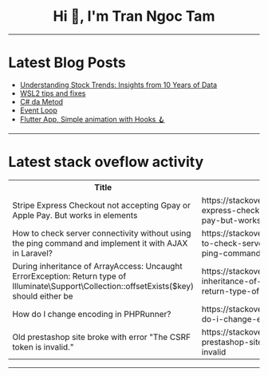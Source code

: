 <h1 align="center">Hi 👋, I'm Tran Ngoc Tam</h1>

---

# Latest Blog Posts 
<!-- BLOG-POST-LIST:START -->
- [Understanding Stock Trends: Insights from 10 Years of Data](https://dev.to/beretests/understanding-stock-trends-insights-from-10-years-of-data-51hj)
- [WSL2 tips and fixes](https://dev.to/zaphoddont/wsl2-tips-and-fixes-3hk9)
- [C# da Metod](https://dev.to/sanjar777/c-da-metod-1g77)
- [Event Loop](https://dev.to/jyotich15/event-loop-49he)
- [Flutter App, Simple animation with Hooks 🪝](https://dev.to/saad4software/flutter-app-simple-animation-with-hooks-85m)
<!-- BLOG-POST-LIST:END -->

---

# Latest stack oveflow activity
<table>
  <tr><th>Title</th><th>Link</th></tr>
  <!-- STACKOVERFLOW:START --><tr><td>Stripe Express Checkout not accepting Gpay or Apple Pay. But works in elements</td><td>https://stackoverflow.com/questions/79411410/stripe-express-checkout-not-accepting-gpay-or-apple-pay-but-works-in-elements</td></tr><tr><td>How to check server connectivity without using the ping command and implement it with AJAX in Laravel?</td><td>https://stackoverflow.com/questions/79411393/how-to-check-server-connectivity-without-using-the-ping-command-and-implement-it</td></tr><tr><td>During inheritance of ArrayAccess: Uncaught ErrorException: Return type of Illuminate\Support\Collection::offsetExists&lpar;$key&rpar; should either be</td><td>https://stackoverflow.com/questions/79411347/during-inheritance-of-arrayaccess-uncaught-errorexception-return-type-of-illum</td></tr><tr><td>How do I change encoding in PHPRunner?</td><td>https://stackoverflow.com/questions/79411312/how-do-i-change-encoding-in-phprunner</td></tr><tr><td>Old prestashop site broke with error &quot;The CSRF token is invalid.&quot;</td><td>https://stackoverflow.com/questions/79411262/old-prestashop-site-broke-with-error-the-csrf-token-is-invalid</td></tr><!-- STACKOVERFLOW:END -->
</table>

---


